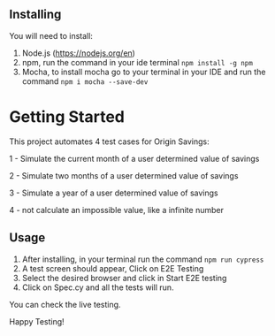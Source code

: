 
## Installing
You will need to install:

1. Node.js (https://nodejs.org/en)
2. npm, run the command in your ide terminal ``npm install -g npm``
3. Mocha, to install mocha go to your terminal in your IDE and run the command ``npm i mocha --save-dev``


# Getting Started

This project automates 4 test cases for Origin Savings:

1 - Simulate the current month of a user determined value of savings

2 - Simulate two months of a user determined value of savings

3 - Simulate a year of a user determined value of savings

4 - not calculate an impossible value, like a infinite number

## Usage

1. After installing, in your terminal run the command ``npm run cypress``
2. A test screen should appear, Click on E2E Testing
3. Select the desired browser and click in Start E2E testing
4. Click on Spec.cy and all the tests will run.

You can check the live testing.

Happy Testing!

